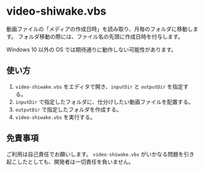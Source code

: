 # video-shiwake.vbs

動画ファイルの「メディアの作成日時」を読み取り、月毎のフォルダに移動します。
フォルダ移動の際には、ファイル名の先頭に作成日時を付与します。

Windows 10 以外の OS では期待通りに動作しない可能性があります。

## 使い方

1. `video-shiwake.vbs` をエディタで開き、`inputDir` と `outputDir` を指定する。
2. `inputDir` で指定したフォルダに、仕分けしたい動画ファイルを配置する。
3. `outputDir` で指定したフォルダを作成する。
4. `video-shiwake.vbs` を実行する。

## 免責事項

ご利用は自己責任でお願いします。
`video-shiwake.vbs` がいかなる問題を引き起こしたとしても、開発者は一切責任を負いません。
